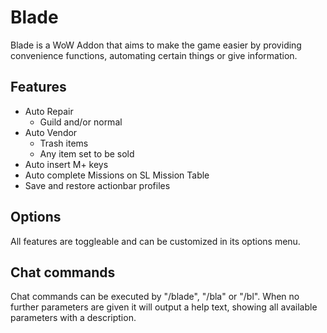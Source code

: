 # Blade
Blade is a WoW Addon that aims to make the game easier by providing convenience functions, automating certain things or give information.

## Features
- Auto Repair
    - Guild and/or normal
- Auto Vendor
    - Trash items
    - Any item set to be sold
- Auto insert M+ keys
- Auto complete Missions on SL Mission Table
- Save and restore actionbar profiles

## Options
All features are toggleable and can be customized in its options menu.

## Chat commands
Chat commands can be executed by "/blade", "/bla" or "/bl". When no further parameters are given it will output a help text, showing all available parameters with a description.
